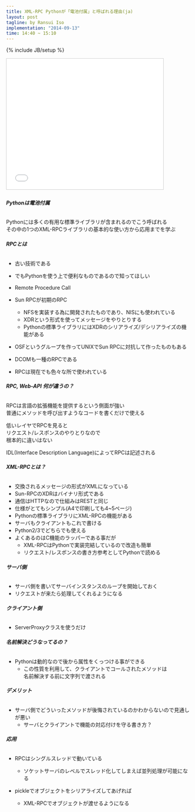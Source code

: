 ```yaml
---
title: XML-RPC Pythonが「電池付属」と呼ばれる理由(ja)
layout: post
tagline: by Ransui Iso
implementation: "2014-09-13"
time: 14:40 ~ 15:10
---
```


{% include JB/setup %}

<iframe src="//www.slideshare.net/slideshow/embed_code/39098941" width="427" height="356" frameborder="0" marginwidth="0" marginheight="0" scrolling="no" style="border:1px solid #CCC; border-width:1px; margin-bottom:5px; max-width: 100%;" allowfullscreen> </iframe>

###### **Pythonは電池付属**

Pythonには多くの有用な標準ライブラリが含まれるのでこう呼ばれる  
その中の1つのXML-RPCライブラリの基本的な使い方から応用までを学ぶ  

###### **RPCとは**

* 古い技術である
* でもPythonを使う上で便利なものであるので知ってほしい
* Remote Procedure Call
* Sun RPCが初期のRPC
    * NFSを実装する為に開発されたものであり、NISにも使われている
    * XDRという形式を使ってメッセージをやりとりする
    * Pythonの標準ライブラリにはXDRのシリアライズ/デシリアライズの機能がある

* OSFというグループを作ってUNIXでSun RPCに対抗して作ったものもある
* DCOMも一種のRPCである
* RPCは現在でも色々な所で使われている

###### **RPC, Web-API 何が違うの？**

RPCは言語の拡張機能を提供するという側面が強い  
普通にメソッドを呼び出すようなコードを書くだけで使える  

低いレイヤでRPCを見ると  
リクエスト/レスポンスのやりとりなので  
根本的に違いはない  

IDL(Interface Description Language)によってRPCは記述される  

###### **XML-RPCとは？**

* 交換されるメッセージの形式がXMLになっている
* Sun-RPCのXDRはバイナリ形式である
* 通信はHTTPなので仕組みはRESTと同じ
* 仕様がとてもシンプル(A4で印刷しても4~5ページ)
* Pythonの標準ライブラリにXML-RPCの機能がある
* サーバもクライアントもこれで書ける
* Python2/3でどちらでも使える
* よくあるのはC機能のラッパーである事だが
    * XML-RPCはPythonで実装完結しているので改造も簡単
    * リクエスト/レスポンスの書き方参考としてPythonで読める

###### **サーバ側**

* サーバ側を書いてサーバインスタンスのループを開始しておく
* リクエストが来たら処理してくれるようになる

###### **クライアント側**

* ServerProxyクラスを使うだけ

###### **名前解決どうなってるの？**

* Pythonは動的なので後から属性をくっつける事ができる
    * この性質を利用して、クライアントでコールされたメソッドは  
      名前解決する前に文字列で渡される  

###### **デメリット**

* サーバ側でどういったメソッドが後悔されているのかわからないので見通しが悪い
    * サーバとクライアントで機能の対応付けを守る書き方？

###### **応用**

* RPCはシングルスレッドで動いている
    * ソケットサーバのレベルでスレッド化してしまえば並列処理が可能になる

* pickleでオブジェクトをシリアライズしてあげれば
    * XML-RPCでオブジェクトが渡せるようになる
